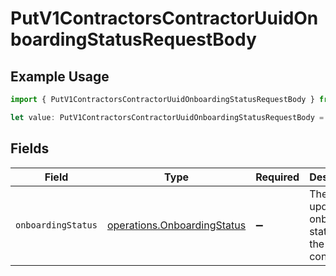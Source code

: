 # PutV1ContractorsContractorUuidOnboardingStatusRequestBody

## Example Usage

```typescript
import { PutV1ContractorsContractorUuidOnboardingStatusRequestBody } from "openapi/models/operations";

let value: PutV1ContractorsContractorUuidOnboardingStatusRequestBody = {};
```

## Fields

| Field                                                                      | Type                                                                       | Required                                                                   | Description                                                                |
| -------------------------------------------------------------------------- | -------------------------------------------------------------------------- | -------------------------------------------------------------------------- | -------------------------------------------------------------------------- |
| `onboardingStatus`                                                         | [operations.OnboardingStatus](../../models/operations/onboardingstatus.md) | :heavy_minus_sign:                                                         | The updated onboarding status for the contractor                           |